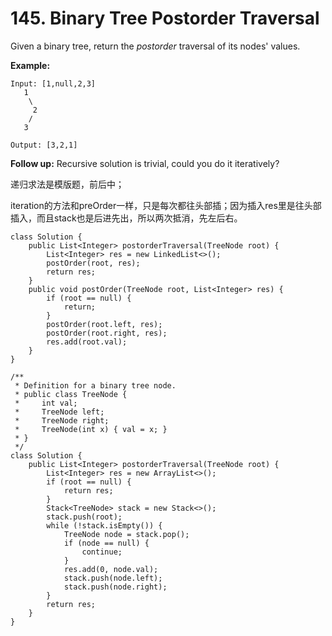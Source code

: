 # 145. Binary Tree Postorder Traversal

Given a binary tree, return the _postorder_ traversal of its nodes' values.

**Example:**

```text
Input: [1,null,2,3]
   1
    \
     2
    /
   3

Output: [3,2,1]
```

**Follow up:** Recursive solution is trivial, could you do it iteratively?

递归求法是模版题，前后中；

iteration的方法和preOrder一样，只是每次都往头部插；因为插入res里是往头部插入，而且stack也是后进先出，所以两次抵消，先左后右。

```text
class Solution {
    public List<Integer> postorderTraversal(TreeNode root) {
        List<Integer> res = new LinkedList<>();
        postOrder(root, res);
        return res;
    }
    public void postOrder(TreeNode root, List<Integer> res) {
        if (root == null) {
            return;
        }
        postOrder(root.left, res);
        postOrder(root.right, res);
        res.add(root.val);
    }
}
```

```text
/**
 * Definition for a binary tree node.
 * public class TreeNode {
 *     int val;
 *     TreeNode left;
 *     TreeNode right;
 *     TreeNode(int x) { val = x; }
 * }
 */
class Solution {
    public List<Integer> postorderTraversal(TreeNode root) {
        List<Integer> res = new ArrayList<>();
        if (root == null) {
            return res;
        }
        Stack<TreeNode> stack = new Stack<>();
        stack.push(root);
        while (!stack.isEmpty()) {
            TreeNode node = stack.pop();
            if (node == null) {
                continue;
            }
            res.add(0, node.val);
            stack.push(node.left);
            stack.push(node.right);
        }
        return res;
    }
}
```

